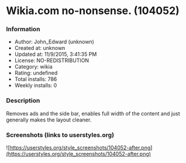 # Wikia.com no-nonsense. (104052)

### Information
- Author: John_Edward (unknown)
- Created at: unknown
- Updated at: 11/9/2015, 3:41:35 PM
- License: NO-REDISTRIBUTION
- Category: wikia
- Rating: undefined
- Total installs: 786
- Weekly installs: 0


### Description
Removes ads and the side bar, enables full width of the content and just generally makes the layout cleaner.


### Screenshots (links to userstyles.org)
![https://userstyles.org/style_screenshots/104052-after.png](https://userstyles.org/style_screenshots/104052-after.png)



